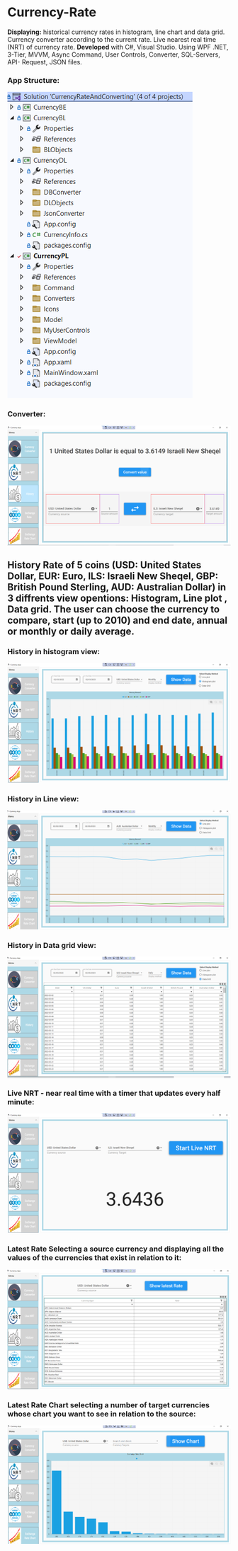 # Currency-Rate
**Displaying:** historical currency rates in histogram, line chart and data grid. Currency
converter according to the current rate. Live nearest real time (NRT) of currency rate. 
**Developed** with C#, Visual Studio. Using WPF .NET, 3-Tier, MVVM, Async Command,
User Controls, Converter, SQL-Servers, API- Request, JSON files.

### App Structure:

![alt text](https://github.com/davidcoh464/Currency-Rate/blob/master/App%20images/App%20Structure.png)

### Converter:

![alt text](https://github.com/davidcoh464/Currency-Rate/blob/master/App%20images/Converter.png)

## History Rate of 5 coins (USD: United States Dollar, EUR: Euro, ILS: Israeli New Sheqel, GBP: British Pound Sterling, AUD: Australian Dollar) in 3 diffrents view opentions: Histogram, Line plot , Data grid. The user can choose the currency to compare, start (up to 2010) and end date, annual or monthly or daily average.

### History in histogram view:
![alt text](https://github.com/davidcoh464/Currency-Rate/blob/master/App%20images/History%20histogram.png)

### History in Line view:

![alt text](https://github.com/davidcoh464/Currency-Rate/blob/master/App%20images/History%20line%20plot.png)

### History in Data grid view:

![alt text](https://github.com/davidcoh464/Currency-Rate/blob/master/App%20images/History%20data-grid.png)

### Live NRT - near real time with a timer that updates every half minute:

![alt text](https://github.com/davidcoh464/Currency-Rate/blob/master/App%20images/Live.png)

### Latest Rate Selecting a source currency and displaying all the values of the currencies that exist in relation to it:

![alt text](https://github.com/davidcoh464/Currency-Rate/blob/master/App%20images/Latest%20Rate.png)

### Latest Rate Chart selecting a number of target currencies whose chart you want to see in relation to the source:

![alt text](https://github.com/davidcoh464/Currency-Rate/blob/master/App%20images/Latest%20Rate%20Chart.png)
